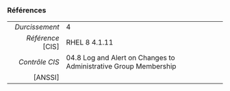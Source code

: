 ### Références

|                 |    |
|----------------:|:---|
|   *Durcissement*| 4 |
|*Référence* [CIS]| RHEL 8 4.1.11 |
|   *Contrôle CIS*| 04.8 Log and Alert on Changes to Administrative Group Membership |
|          [ANSSI]|  |
